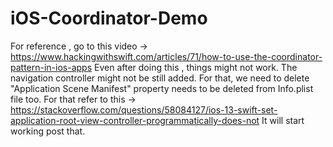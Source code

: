 # iOS-Coordinator-Demo

For reference , go to this video -> https://www.hackingwithswift.com/articles/71/how-to-use-the-coordinator-pattern-in-ios-apps
Even after doing this , things might not work. The navigation controller might not be still added. For that, we need to delete "Application Scene Manifest" property needs to be deleted from Info.plist file too. 
For that refer to this -> https://stackoverflow.com/questions/58084127/ios-13-swift-set-application-root-view-controller-programmatically-does-not
It will start working post that.
